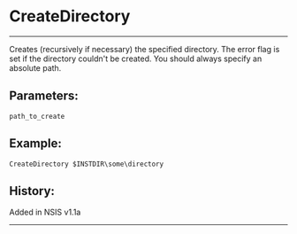 # CreateDirectory

---

Creates (recursively if necessary) the specified directory. The error flag is set if the directory couldn't be created.
You should always specify an absolute path.

## Parameters:

    path_to_create

## Example:

	CreateDirectory $INSTDIR\some\directory

## History:

Added in NSIS v1.1a

---
